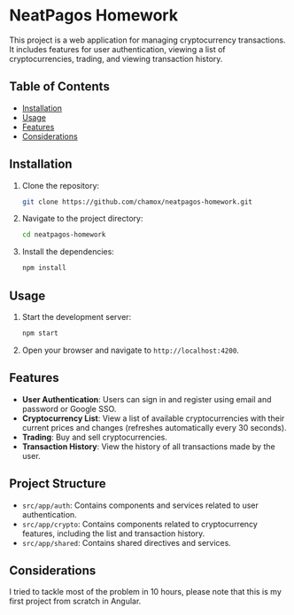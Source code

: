 # NeatPagos Homework

This project is a web application for managing cryptocurrency transactions. It includes features for user authentication, viewing a list of cryptocurrencies, trading, and viewing transaction history.

## Table of Contents

- [Installation](#installation)
- [Usage](#usage)
- [Features](#features)
- [Considerations](#considerations)

## Installation

1. Clone the repository:
   ```sh
   git clone https://github.com/chamox/neatpagos-homework.git
   ```
2. Navigate to the project directory:
   ```sh
   cd neatpagos-homework
   ```
3. Install the dependencies:
   ```sh
   npm install
   ```

## Usage

1. Start the development server:
   ```sh
   npm start
   ```
2. Open your browser and navigate to `http://localhost:4200`.

## Features

- **User Authentication**: Users can sign in and register using email and password or Google SSO.
- **Cryptocurrency List**: View a list of available cryptocurrencies with their current prices and changes (refreshes automatically every 30 seconds).
- **Trading**: Buy and sell cryptocurrencies.
- **Transaction History**: View the history of all transactions made by the user.

## Project Structure

- `src/app/auth`: Contains components and services related to user authentication.
- `src/app/crypto`: Contains components related to cryptocurrency features, including the list and transaction history.
- `src/app/shared`: Contains shared directives and services.

## Considerations

I tried to tackle most of the problem in 10 hours, please note that this is my first project from scratch in Angular.
